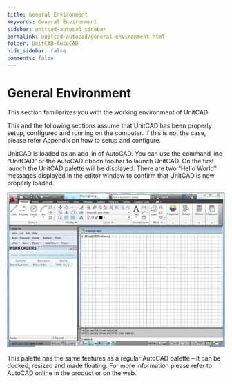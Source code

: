 ```yaml
---
title: General Environment
keywords: General Environment
sidebar: unitcad-autocad_sidebar
permalink: unitcad-autocad/general-environment.html
folder: UnitCAD-AutoCAD
hide_sidebar: false
comments: false
---
```

# General Environment



This section familiarizes you with the working environment of UnitCAD.

This and the following sections assume that UnitCAD has been properly setup, configured and running on the computer. If this is not the case, please refer Appendix on how to setup and configure.

UnitCAD is loaded as an add-in of AutoCAD. You can use the command line “UnitCAD” or the AutoCAD ribbon toolbar to launch UnitCAD. On the first launch the UnitCAD palette will be displayed. There are two “Hello World” messages displayed in the editor window to confirm that UnitCAD is now properly loaded.


![](/images/general-environment.jpg)


This palette has the same features as a regular AutoCAD palette – it can be docked, resized and made floating. For more information please refer to AutoCAD online in the product or on the web.




